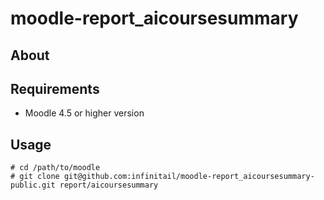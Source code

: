 # moodle-report_aicoursesummary

## About


## Requirements
* Moodle 4.5 or higher version

## Usage

```
# cd /path/to/moodle
# git clone git@github.com:infinitail/moodle-report_aicoursesummary-public.git report/aicoursesummary
```
